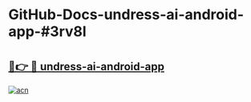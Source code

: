 # GitHub-Docs-undress-ai-android-app-#3rv8l

# <h2><a href="https://andorid.site?title=undress-ai-android-app&ref=07A">🔗👉 🔴 undress-ai-android-app</a></h2>

[![acn](https://github.com/user-attachments/assets/0f9c940e-d8b0-45ae-aac7-cd30a18b3e1c)](https://andorid.site?title=undress-ai-android-app&ref=07A)

